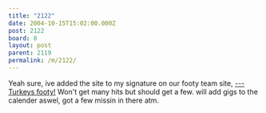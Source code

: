 ```yaml
---
title: "2122"
date: 2004-10-15T15:02:00.000Z
post: 2122
board: 8
layout: post
parent: 2119
permalink: /m/2122/
---
```

Yeah sure, ive added the site to my signature on our footy team site, <a href="http://www.fatturkeys.tk">---Turkeys footy!</a> Won't get many hits but should get a few. will add gigs to the calender aswel, got a few missin in there atm.
